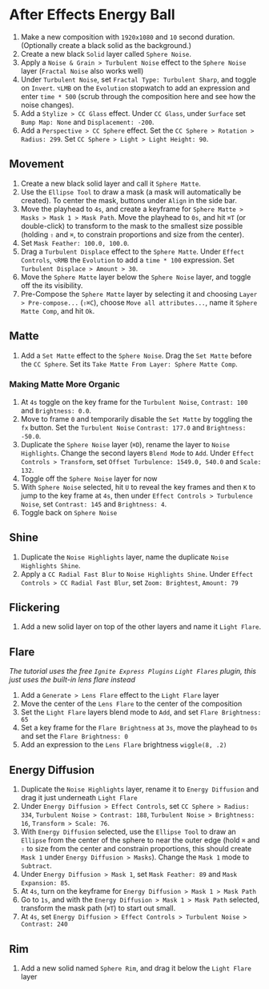 # After Effects Energy Ball

1. Make a new composition with `1920x1080` and `10` second duration. (Optionally create a black solid as the background.)
2. Create a new black `Solid` layer called `Sphere Noise`.
3. Apply a `Noise & Grain > Turbulent Noise` effect to the `Sphere Noise` layer (`Fractal Noise` also works well)
4. Under `Turbulent Noise`, set `Fractal Type: Turbulent Sharp`, and toggle on `Invert`. `⌥LMB` on the `Evolution` stopwatch to add an expression and enter `time * 500` (scrub through the composition here and see how the noise changes).
5. Add a `Stylize > CC Glass` effect. Under `CC Glass`, under `Surface` set `Bump Map: None` and `Displacement: -200`.
6. Add a `Perspective > CC Sphere` effect. Set the `CC Sphere > Rotation > Radius: 299`. Set `CC Sphere > Light > Light Height: 90`.

## Movement

1. Create a new black solid layer and call it `Sphere Matte`.
2. Use the `Ellipse Tool` to draw a mask (a mask will automatically be created). To center the mask, buttons under `Align` in the side bar.
3. Move the playhead to `4s`, and create a keyframe for `Sphere Matte > Masks > Mask 1 > Mask Path`. Move the playhead to `0s`, and hit `⌘T` (or double-click) to transform to the mask to the smallest size possible (holding `⇧` and `⌘`, to constrain proportions and size from the center).
4. Set `Mask Feather: 100.0, 100.0`.
5. Drag a `Turbulent Displace` effect to the `Sphere Matte`. Under `Effect Controls`, `⌥RMB` the `Evolution` to add a `time * 100` expression. Set `Turbulent Displace > Amount > 30`.
6. Move the `Sphere Matte` layer below the `Sphere Noise` layer, and toggle off the its visibility.
7. Pre-Compose the `Sphere Matte` layer by selecting it and choosing `Layer > Pre-compose...` (`⇧⌘C`), choose `Move all attributes...`, name it `Sphere Matte Comp`, and hit `Ok`.

## Matte

1. Add a `Set Matte` effect to the `Sphere Noise`. Drag the `Set Matte` before the `CC Sphere`. Set its `Take Matte From Layer: Sphere Matte Comp`.

### Making Matte More Organic

1. At `4s` toggle on the key frame for the `Turbulent Noise`, `Contrast: 100` and `Brightness: 0.0`.
2. Move to frame `0` and temporarily disable the `Set Matte` by toggling the `fx` button. Set the `Turbulent Noise` `Contrast: 177.0` and `Brightness: -50.0`.
3. Duplicate the `Sphere Noise` layer (`⌘D`), rename the layer to `Noise Highlights`. Change the second layers `Blend Mode` to `Add`. Under `Effect Controls > Transform`, set `Offset Turbulence: 1549.0, 540.0` and `Scale: 132`.
4. Toggle off the `Sphere Noise` layer for now
5. With `Sphere Noise` selected, hit `U` to reveal the key frames and then `K` to jump to the key frame at `4s`, then under `Effect Controls > Turbulence Noise`, set `Contrast: 145` and `Brightness: 4`.
6. Toggle back on `Sphere Noise`

## Shine

1. Duplicate the `Noise Highlights` layer, name the duplicate `Noise Highlights Shine`.
2. Apply a `CC Radial Fast Blur` to `Noise Highlights Shine`. Under `Effect Controls > CC Radial Fast Blur`, set `Zoom: Brightest`, `Amount: 79`

## Flickering

1. Add a new solid layer on top of the other layers and name it `Light Flare`.

## Flare

*The tutorial uses the free `Ignite Express Plugins` `Light Flares` plugin, this just uses the built-in lens flare instead*

1. Add a `Generate > Lens Flare` effect to the `Light Flare` layer
2. Move the center of the `Lens Flare` to the center of the composition
3. Set the `Light Flare` layers blend mode to `Add`, and set `Flare Brightness: 65`
4. Set a key frame for the `Flare Brightness` at `3s`, move the playhead to `0s` and set the `Flare Brightness: 0`
5. Add an expression to the `Lens Flare` brightness `wiggle(8, .2)`

## Energy Diffusion

1. Duplicate the `Noise Highlights` layer, rename it to `Energy Diffusion` and drag it just underneath `Light Flare`
2. Under `Energy Diffusion > Effect Controls`, set `CC Sphere > Radius: 334`, `Turbulent Noise > Contrast: 188`, `Turbulent Noise > Brightness: 16`, `Transform > Scale: 76`.
3. With `Energy Diffusion` selected, use the `Ellipse Tool` to draw an `Ellipse` from the center of the sphere to near the outer edge (hold `⌘` and `⇧` to size from the center and constrain proportions, this should create `Mask 1` under `Energy Diffusion > Masks`). Change the `Mask 1` mode to `Subtract`.
4. Under `Energy Diffusion > Mask 1`, set `Mask Feather: 89` and `Mask Expansion: 85`.
5. At `4s`, turn on the keyframe for `Energy Diffusion > Mask 1 > Mask Path`
6. Go to `1s`, and with the `Energy Diffusion > Mask 1 > Mask Path` selected, transform the mask path (`⌘T`) to start out small.
7. At `4s`, set `Energy Diffusion > Effect Controls > Turbulent Noise > Contrast: 240`

## Rim

1. Add a new solid named `Sphere Rim`, and drag it below the `Light Flare` layer
